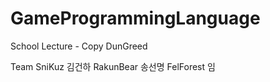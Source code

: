 # GameProgrammingLanguage
School Lecture - Copy DunGreed

Team
SniKuz 김건하
RakunBear 송선명
FelForest 임
